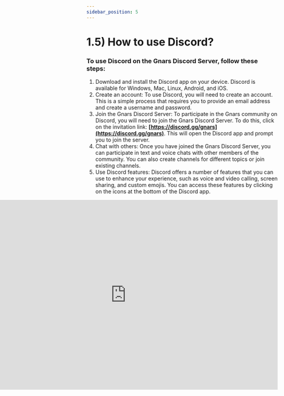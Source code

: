 ```yaml
---
sidebar_position: 5
---
```


# 1.5) How to use Discord?


### To use Discord on the Gnars Discord Server, follow these steps:

1. Download and install the Discord app on your device. Discord is available for Windows, Mac, Linux, Android, and iOS.
2. Create an account: To use Discord, you will need to create an account. This is a simple process that requires you to provide an email address and create a username and password.
3. Join the Gnars Discord Server: To participate in the Gnars community on Discord, you will need to join the Gnars Discord Server. To do this, click on the invitation link: **[https://discord.gg/gnars](https://discord.gg/gnars)**. This will open the Discord app and prompt you to join the server.
4. Chat with others: Once you have joined the Gnars Discord Server, you can participate in text and voice chats with other members of the community. You can also create channels for different topics or join existing channels.
5. Use Discord features: Discord offers a number of features that you can use to enhance your experience, such as voice and video calling, screen sharing, and custom emojis. You can access these features by clicking on the icons at the bottom of the Discord app.

<iframe src="https://discord.com/widget?id=928811922244137020&theme=dark" width="800" height="500" align="right" allowtransparency="true" frameborder="0" sandbox="allow-popups allow-popups-to-escape-sandbox allow-same-origin allow-scripts"></iframe>




